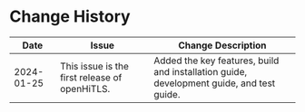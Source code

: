 # Change History

| Date      | Issue             | Change Description                        |
| ---------- | ----------------- | -------------------------------- |
| 2024-01-25| This issue is the first release of openHiTLS.| Added the key features, build and installation guide, development guide, and test guide.|
